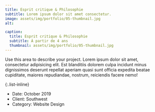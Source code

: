 ```yaml
---
title: Esprit critique & Philosophie
subtitle: Lorem ipsum dolor sit amet consectetur.
image: assets/img/portfolio/05-thumbnail.jpg
alt: 

caption:
  title: Esprit critique & Philosophie
  subtitle: À partir de 4 ans
  thumbnail: assets/img/portfolio/05-thumbnail.jpg
---
```

Use this area to describe your project. Lorem ipsum dolor sit amet, consectetur adipisicing elit. Est blanditiis dolorem culpa incidunt minus dignissimos deserunt repellat aperiam quasi sunt officia expedita beatae cupiditate, maiores repudiandae, nostrum, reiciendis facere nemo!

{:.list-inline}
- Date: October 2019
- Client: Southwest
- Category: Website Design

